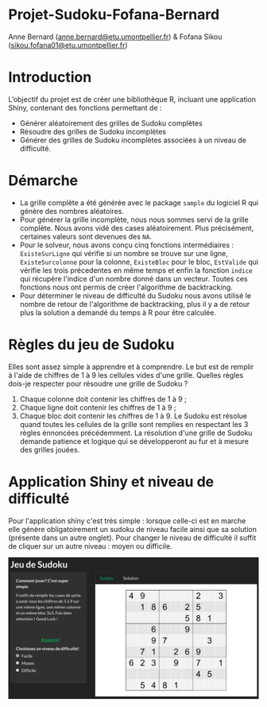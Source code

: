 # Projet-Sudoku-Fofana-Bernard
Anne Bernard (anne.bernard@etu.umontpellier.fr)  & Fofana Sikou (sikou.fofana01@etu.umontpellier.fr)
# Introduction
L’objectif du projet est de créer une bibliothèque R, incluant une application Shiny, contenant
des fonctions permettant de :
- Générer aléatoirement des grilles de Sudoku complètes
- Résoudre des grilles de Sudoku incomplètes
- Générer des grilles de Sudoku incomplètes associées à un niveau de difficulté.

# Démarche
- La grille complète a été générée avec le package ``sample`` du logiciel R qui génère des nombres aléatoires.
- Pour générer la grille incomplète, nous nous sommes servi de la grille complète. Nous avons vidé des cases aléatoirement. Plus précisément, certaines valeurs sont devenues des ```NA```.
- Pour le solveur, nous avons conçu cinq fonctions intermédiaires : ``ExisteSurLigne`` qui vérifie si un nombre se trouve sur une ligne, ``ExisteSurcolonne`` pour la colonne, ``ExisteBloc`` pour le bloc, ``EstValide`` qui vérifie les trois précedentes en même temps et enfin la fonction ``indice`` qui récupère l'indice d'un nombre donné dans un vecteur. Toutes ces fonctions nous ont permis de créer l'algorithme de backtracking. 
- Pour déterminer le niveau de difficulté du Sudoku nous avons utilisé le nombre de retour de l'algorithme de backtracking, plus il y a de retour plus la solution a demandé du temps à R pour être calculée.

# Règles du jeu de Sudoku 
Elles sont assez simple à apprendre et à comprendre. Le but est de remplir à l'aide de chiffres de 1 à 9 les cellules vides d'une grille.
Quelles règles dois-je respecter pour résoudre une grille de Sudoku ?
1. Chaque colonne doit contenir les chiffres de 1 à 9 ;
2. Chaque ligne doit contenir les chiffres de 1 à 9 ;
3. Chaque bloc doit contenir les chiffres de 1 à 9.
Le Sudoku est résolue quand toutes les cellules de la grille sont remplies en respectant les 3 règles énnoncées précédemment.
La résolution d'une grille de Sudoku demande patience et logique qui se développeront au fur et à mesure des grilles jouées.

# Application Shiny et niveau de difficulté

Pour l'application shiny c'est très simple : lorsque celle-ci est en marche elle génère obligatoirement un sudoku de niveau facile ainsi que sa solution (présente dans un autre onglet). Pour changer le niveau de difficulté il suffit de cliquer sur un autre niveau : moyen ou difficile. 


<p align="center">
  <img src="https://github.com/ABernard27/Projet-Sudoku-Fofana-Bernard/blob/main/Images/shiny.png" width=600 title="Application Shiny">
</p>
